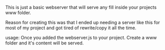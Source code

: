 This is just a basic webserver that will serve any fill inside your projects www folder.

Reason for creating this was that I ended up needing a server like this for most of my project and got tired of rewrite/copy it all the time.

usage:
Once you added the webserver.js to your project. Create a www folder and it's content will be served.